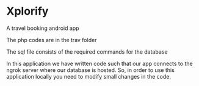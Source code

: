# Xplorify

A travel booking android app

The php codes are in the trav folder

The sql file consists of the required commands for the database

In this application we have written code such that our app connects to the ngrok server where our database is hosted. So, in order to use this application locally you need to modify small changes in the code.
